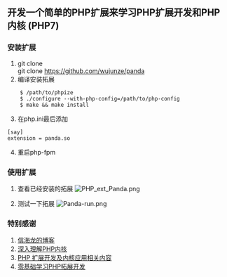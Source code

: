 ## 开发一个简单的PHP扩展来学习PHP扩展开发和PHP内核  (PHP7)

### 安装扩展
1. git clone   
git clone https://github.com/wujunze/panda 
2. 编译安装拓展
```$xslt
    $ /path/to/phpize
    $ ./configure --with-php-config=/path/to/php-config
    $ make && make install
```
3. 在php.ini最后添加
 ```$xslt
 [say]
 extension = panda.so
```
4. 重启php-fpm

### 使用扩展
1. 查看已经安装的拓展
![PHP_ext_Panda.png](https://ooo.0o0.ooo/2017/07/04/595b36970d687.png)

2. 测试一下拓展
![Panda-run.png](https://ooo.0o0.ooo/2017/07/04/595b369431eee.png)

### 特别感谢
1. [信海龙的博客](http://www.bo56.com/)
2. [深入理解PHP内核](http://www.php-internals.com/)
3. [PHP 扩展开发及内核应用相关内容](https://www.markbj.com/book/8x2e106/4294)
4. [零基础学习PHP拓展开发](http://zhijia.io/essay/105250)